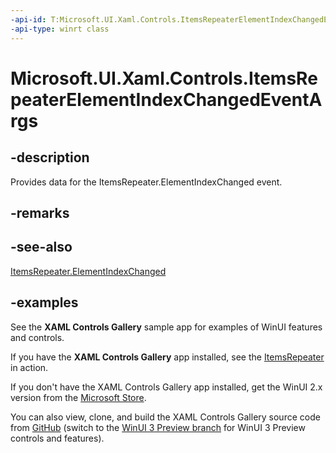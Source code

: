 ```yaml
---
-api-id: T:Microsoft.UI.Xaml.Controls.ItemsRepeaterElementIndexChangedEventArgs
-api-type: winrt class
---
```


# Microsoft.UI.Xaml.Controls.ItemsRepeaterElementIndexChangedEventArgs

<!--
public sealed class ItemsRepeaterElementIndexChangedEventArgs
-->

## -description

Provides data for the ItemsRepeater.ElementIndexChanged event.

## -remarks

## -see-also

[ItemsRepeater.ElementIndexChanged](itemsrepeater_elementindexchanged.md)

## -examples

See the **XAML Controls Gallery** sample app for examples of WinUI features and controls.

If you have the **XAML Controls Gallery** app installed, see the [ItemsRepeater](xamlcontrolsgallery:/item/ItemsRepeater) in action.

If you don't have the XAML Controls Gallery app installed, get the WinUI 2.x version from the [Microsoft Store](https://www.microsoft.com/p/xaml-controls-gallery/9msvh128x2zt).

You can also view, clone, and build the XAML Controls Gallery source code from [GitHub](https://github.com/Microsoft/Xaml-Controls-Gallery) (switch to the [WinUI 3 Preview branch](https://github.com/microsoft/Xaml-Controls-Gallery/tree/winui3preview) for WinUI 3 Preview controls and features).
